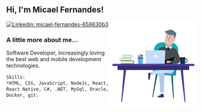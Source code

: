 <h2> Hi, I'm Micael Fernandes!</h2>
<img align='right' src="https://github.com/GileardeFernandes/GileardeFernandes/blob/master/assets/animation-programming.gif" width="230">

[![Linkedin: micael-fernandes-659630b3](https://img.shields.io/badge/-micaelfernandes-blue?style=flat-square&logo=Linkedin&logoColor=white&link=https://www.linkedin.com/in/micael-fernandes-659630b3/)](https://www.linkedin.com/in/micael-fernandes-659630b3/)



### A little more about me...  
Software Developer, increasingly loving the best web and mobile development technologies.

```
Skills:
*HTML, CSS, JavaScript, NodeJs, React, React Native, C#, .NET, MySql, Oracle, Docker, git.
```
